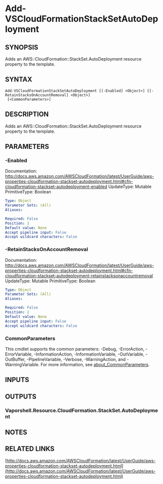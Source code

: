 # Add-VSCloudFormationStackSetAutoDeployment

## SYNOPSIS
Adds an AWS::CloudFormation::StackSet.AutoDeployment resource property to the template.

## SYNTAX

```
Add-VSCloudFormationStackSetAutoDeployment [[-Enabled] <Object>] [[-RetainStacksOnAccountRemoval] <Object>]
 [<CommonParameters>]
```

## DESCRIPTION
Adds an AWS::CloudFormation::StackSet.AutoDeployment resource property to the template.

## PARAMETERS

### -Enabled
Documentation: http://docs.aws.amazon.com/AWSCloudFormation/latest/UserGuide/aws-properties-cloudformation-stackset-autodeployment.html#cfn-cloudformation-stackset-autodeployment-enabled
UpdateType: Mutable
PrimitiveType: Boolean

```yaml
Type: Object
Parameter Sets: (All)
Aliases:

Required: False
Position: 1
Default value: None
Accept pipeline input: False
Accept wildcard characters: False
```

### -RetainStacksOnAccountRemoval
Documentation: http://docs.aws.amazon.com/AWSCloudFormation/latest/UserGuide/aws-properties-cloudformation-stackset-autodeployment.html#cfn-cloudformation-stackset-autodeployment-retainstacksonaccountremoval
UpdateType: Mutable
PrimitiveType: Boolean

```yaml
Type: Object
Parameter Sets: (All)
Aliases:

Required: False
Position: 2
Default value: None
Accept pipeline input: False
Accept wildcard characters: False
```

### CommonParameters
This cmdlet supports the common parameters: -Debug, -ErrorAction, -ErrorVariable, -InformationAction, -InformationVariable, -OutVariable, -OutBuffer, -PipelineVariable, -Verbose, -WarningAction, and -WarningVariable. For more information, see [about_CommonParameters](http://go.microsoft.com/fwlink/?LinkID=113216).

## INPUTS

## OUTPUTS

### Vaporshell.Resource.CloudFormation.StackSet.AutoDeployment
## NOTES

## RELATED LINKS

[http://docs.aws.amazon.com/AWSCloudFormation/latest/UserGuide/aws-properties-cloudformation-stackset-autodeployment.html](http://docs.aws.amazon.com/AWSCloudFormation/latest/UserGuide/aws-properties-cloudformation-stackset-autodeployment.html)

